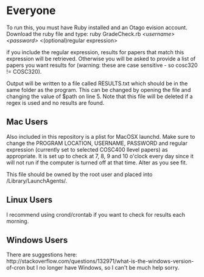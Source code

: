 <h1>Everyone</h1>

To run this, you must have Ruby installed and an Otago evision account. Download the ruby file and type:
ruby GradeCheck.rb <i>\<username\></i> <i>\<password\></i> \<(optional)regular expression\>

if you include the regular expression, results for papers that match this expression will be retrieved. Otherwise you will be asked to provide a list of papers you want results for (warning: these are case sensitive - so cosc320 != COSC320).

Output will be written to a file called RESULTS.txt which should be in the same folder as the program. This can be changed by opening the file and changing the value of $path on line 5. Note that this file will be deleted if a regex is used and no results are found.

<h2>Mac Users</h2>
Also included in this repository is a plist for MacOSX launchd. Make sure to change the PROGRAM LOCATION, USERNAME, PASSWORD and regular expression (currently set to selected COSC400 llevel papers) as appropriate. It is set up to check at 7, 8, 9 and 10 o'clock every day since it will not run if the computer is turned off at that time. Alter as you see fit.

This file should be owned by the root user and placed into /Library/LaunchAgents/.

<h2>Linux Users</h2>
I recommend using crond/crontab if you want to check for results each morning.

<h2>Windows Users</h2>
There are suggestions here: http://stackoverflow.com/questions/132971/what-is-the-windows-version-of-cron but I no longer have Windows, so I can't be much help sorry.
